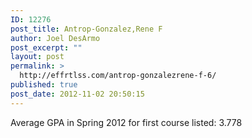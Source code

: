 ```yaml
---
ID: 12276
post_title: Antrop-Gonzalez,Rene F
author: Joel DesArmo
post_excerpt: ""
layout: post
permalink: >
  http://effrtlss.com/antrop-gonzalezrene-f-6/
published: true
post_date: 2012-11-02 20:50:15
---
```

<p>Average GPA in Spring 2012 for first course listed: 3.778</p>